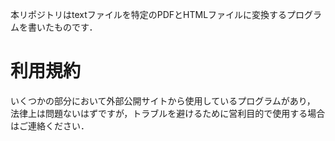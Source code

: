 本リポジトリはtextファイルを特定のPDFとHTMLファイルに変換するプログラムを書いたものです．
# 利用規約
いくつかの部分において外部公開サイトから使用しているプログラムがあり，
法律上は問題ないはずですが，トラブルを避けるために営利目的で使用する場合はご連絡ください．
